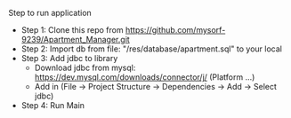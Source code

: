 Step to run application
- Step 1: Clone this repo from https://github.com/mysorf-9239/Apartment_Manager.git
- Step 2: Import db from file: "/res/database/apartment.sql" to your local
- Step 3: Add jdbc to library
   - Download jdbc from mysql: https://dev.mysql.com/downloads/connector/j/  (Platform ...)
   - Add in (File -> Project Structure -> Dependencies -> Add -> Select jdbc)
- Step 4: Run Main